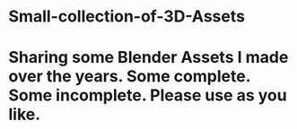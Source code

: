 # Small-collection-of-3D-Assets
# Sharing some Blender Assets I made over the years.  Some complete.  Some incomplete.  Please use as you like.
